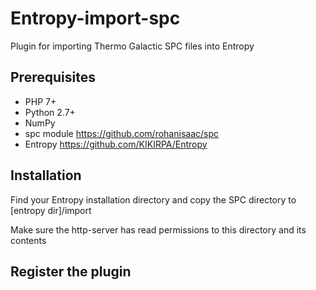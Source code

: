 # Entropy-import-spc
Plugin for importing Thermo Galactic SPC files into Entropy

## Prerequisites
- PHP 7+
- Python 2.7+
- NumPy
- spc module https://github.com/rohanisaac/spc
- Entropy https://github.com/KIKIRPA/Entropy

## Installation
Find your Entropy installation directory and copy the SPC directory to
[entropy dir]/import

Make sure the http-server has read permissions to this directory and its contents

## Register the plugin

